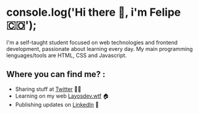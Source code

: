 # console.log('Hi there 👋, i'm Felipe🇨🇴');

I'm a self-taught student focused on web technologies and frontend development, passionate about learning every day. My main programming lenguages/tools are HTML, CSS and Javascript.

## Where you can find me? :
- Sharing stuff at <a href="https://twitter.com/layosdev">Twitter</a> ✍🏾
- Learning on my web <a href="https://layosdev.wtf/">Layosdev.wtf</a> 🏠
- Publishing updates on <a href="https://www.linkedin.com/in/jfelipelayos/">LinkedIn</a> 💼

